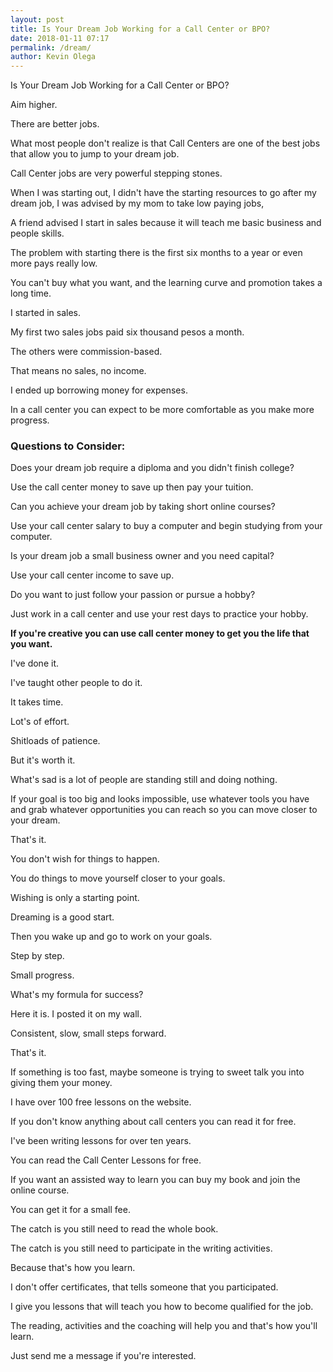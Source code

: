 ```yaml
--- 
layout: post 
title: Is Your Dream Job Working for a Call Center or BPO?
date: 2018-01-11 07:17
permalink: /dream/ 
author: Kevin Olega 
--- 
```


Is Your Dream Job Working for a Call Center or BPO?

Aim higher.

There are better jobs.

What most people don't realize is that Call Centers are one of the best jobs that allow you to jump to your dream job.

Call Center jobs are very powerful stepping stones.

When I was starting out, I didn't have the starting resources to go after my dream job, I was advised by my mom to take low paying jobs, 

A friend advised I start in sales because it will teach me basic business and people skills.

The problem with starting there is the first six months to a year or even more pays really low.

You can't buy what you want, and the learning curve and promotion takes a long time.

I started in sales.

My first two sales jobs paid six thousand pesos a month.

The others were commission-based. 

That means no sales, no income.

I ended up borrowing money for expenses.

In a call center you can expect to be more comfortable as you make more progress.

### Questions to Consider:

Does your dream job require a diploma and you didn't finish college?

Use the call center money to save up then pay your tuition.

Can you achieve your dream job by taking short online courses?

Use your call center salary to buy a computer and begin studying from your computer.

Is your dream job a small business owner and you need capital?

Use your call center income to save up.

Do you want to just follow your passion or pursue a hobby?

Just work in a call center and use your rest days to practice your hobby.



**If you're creative you can use call center money to get you the life that you want.**

I've done it. 

I've taught other people to do it.

It takes time.

Lot's of effort.

Shitloads of patience.

But it's worth it.

What's sad is a lot of people are standing still and doing nothing.

If your goal is too big and looks impossible, use whatever tools you have and grab whatever opportunities you can reach so you can move closer to your dream.

That's it.

You don't wish for things to happen. 

You do things to move yourself closer to your goals.

Wishing is only a starting point.

Dreaming is a good start.

Then you wake up and go to work on your goals.

Step by step. 

Small progress.

What's my formula for success?

Here it is. I posted it on my wall.

Consistent, slow, small steps forward.

That's it. 

If something is too fast, maybe someone is trying to sweet talk you into giving them your money.

I have over 100 free lessons on the website.

If you don't know anything about call centers you can read it for free.

I've been writing lessons for over ten years.

You can read the Call Center Lessons for free.

If you want an assisted way to learn you can buy my book and join the online course.

You can get it for a small fee.

The catch is you still need to read the whole book.

The catch is you still need to participate in the writing activities.

Because that's how you learn.

I don't offer certificates, that tells someone that you participated.

I give you lessons that will teach you how to become qualified for the job.

The reading, activities and the coaching will help you and that's how you'll learn.

Just send me a message if you're interested.

